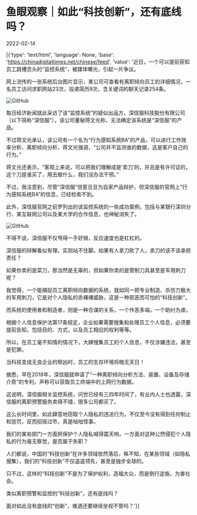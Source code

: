 # 鱼眼观察｜如此“科技创新”，还有底线吗？

2022-02-14

[{'type': 'text/html', 'language': None, 'base': 'https://chinadigitaltimes.net/chinese/feed', 'value': '近日，一个可以提前获知员工跳槽念头的“监控系统”，被媒体曝光，引起一片争议。

网上流传的一张系统后台图片显示，某公司可查看有离职倾向员工的详细情况，一名员工访问求职网站23次，投递简历9次，含关键词的聊天记录254条。

![GitHub](https://chinadigitaltimes.net/chinese/files/2022/02/image-1644835121758.png)

每日经济新闻就此采访了该“监控系统”的疑似出品方，深信服科技股份有限公司（以下简称“深信服”），该公司董秘蒋文光称，无法确定该系统是“深信服”的产品。

不过蒋文光承认，该公司有一个名为“行为感知系统BA”的产品，可以进行工作效率分析、离职倾向分析，蒋文光强调，“公司并不监测谁的数据，这是客户自己的行为。”

蒋文光还表示，“客观上来说，可以把我们理解成是‘卖刀’的，并且是有许可证的，这个刀是谁买了，用去做什么，我们没办法干预。”

不过，我注意到，尽管“深信服”信誓旦旦为自家产品辩护，但深信服的官网上“行为感知系统BA”的信息，已经检索不到。

此外，深信服官网之前罗列出的该监控系统的一些成功案例，包括与某银行深圳分行、某互联网公司以及某大学的合作信息，也神秘消失了。

![GitHub](https://chinadigitaltimes.net/chinese/files/2022/02/post-676901-620a31e87a525.)

不得不说，深信服不仅甩得一手好锅，反应速度也是杠杠的。

深信服的辩解看似有理，实则站不住脚。如果有人拿刀砍了人，卖刀的该不该承担责任？

如果你卖的是菜刀，那当然是无辜的，但如果你卖的是管制刀具甚至是军用刺刀呢？

我觉得，一个能捕捉员工离职倾向数据的系统，就如同一把专业制造、杀伤力极大的军用刺刀，它是对个人隐私的赤裸裸威胁，这是一种邪恶而可怕的“科技创新”。

而系统的使用者和制造者，则是一种合谋的关系，一个作恶多端，一个助纣为虐。

根据个人信息保护法第17条规定，企业如果需要搜集和处理员工个人信息，必须要提前告知，包括目的、方式，以及员工相应的权利等等。

所以，在员工毫不知情的情况下，大肆搜集员工的个人信息，不仅涉嫌违法，甚至是犯罪。

当科技变成无良企业的帮凶时，员工的生存环境将暗无天日！

据悉，早在2018年，深信服就申请了“一种离职倾向分析方法、装置、设备及存储介质”的专利，声称可以获取员工终端中的上网行为数据。

这说明，深信服相关监控系统，问世已经有三四年时间了，有业内人士也透露，深信服的离职预警服务卖得不错，很多公司都买了。

这么长时间里，如此肆意地窃取个人隐私的违法行为，不仅至今没有得到任何制止和惩罚，反而招摇过市，真是咄咄怪事。

我们的某些部门一方面把保护个人隐私喊得震天响，一方面对这种公然侵犯个人隐私的行为毫无察觉，是否属于失职？

人们都说，中国的“科技创新”在许多领域依然落后，殊不知，在某些领域（如隐私搜集），我们的“科技创新”不仅遥遥领先，甚至是独步全球的。

只不过，这样的“科技创新”不是为了保护权利，造福大众，而是倒行逆施，为害社会。

类似离职预警和监控的“科技创新”，还有底线吗？

面对如此没有底线的“创新”，难道还要继续坐视不管吗？'}]